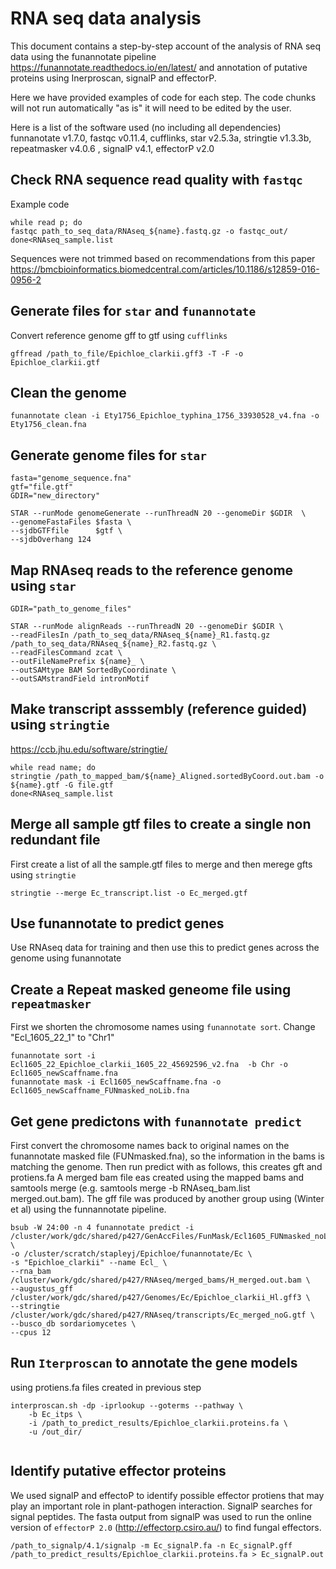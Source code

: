 # RNA seq data analysis 
This document contains a step-by-step account of the analysis of RNA seq data using the funannotate pipeline https://funannotate.readthedocs.io/en/latest/ and annotation of putative proteins using Inerproscan, signalP and effectorP.

Here we have provided examples of code for each step. The code chunks will not run automatically "as is" it will need to be edited by the user.

Here is a list of the software used (no including all dependencies)
funnanotate v1.7.0, fastqc v0.11.4, cufflinks, star v2.5.3a, stringtie v1.3.3b, repeatmasker v4.0.6 , signalP v4.1, effectorP v2.0

## Check RNA sequence read quality with ```fastqc```
Example code

```
while read p; do
fastqc path_to_seq_data/RNAseq_${name}.fastq.gz -o fastqc_out/
done<RNAseq_sample.list

```
Sequences were not trimmed based on recommendations from this paper
https://bmcbioinformatics.biomedcentral.com/articles/10.1186/s12859-016-0956-2

## Generate files for ```star``` and ```funannotate```

Convert reference genome gff to gtf using ```cufflinks```
```
gffread /path_to_file/Epichloe_clarkii.gff3 -T -F -o Epichloe_clarkii.gtf

```
## Clean the genome
```
funannotate clean -i Ety1756_Epichloe_typhina_1756_33930528_v4.fna -o Ety1756_clean.fna 
```

## Generate genome files for ```star``` 

```
fasta="genome_sequence.fna"
gtf="file.gtf"
GDIR="new_directory"

STAR --runMode genomeGenerate --runThreadN 20 --genomeDir $GDIR  \
--genomeFastaFiles $fasta \
--sjdbGTFfile      $gtf \
--sjdbOverhang 124

```

## Map RNAseq reads to the reference genome using ```star```
```
GDIR="path_to_genome_files"

STAR --runMode alignReads --runThreadN 20 --genomeDir $GDIR \
--readFilesIn /path_to_seq_data/RNAseq_${name}_R1.fastq.gz /path_to_seq_data/RNAseq_${name}_R2.fastq.gz \
--readFilesCommand zcat	\
--outFileNamePrefix ${name}_ \
--outSAMtype BAM SortedByCoordinate	\
--outSAMstrandField intronMotif 

```

## Make transcript asssembly (reference guided) using ```stringtie```
https://ccb.jhu.edu/software/stringtie/

```
while read name; do
stringtie /path_to_mapped_bam/${name}_Aligned.sortedByCoord.out.bam -o ${name}.gtf -G file.gtf 
done<RNAseq_sample.list

```
## Merge all sample gtf files to create a single non redundant file 
First create a list of all the sample.gtf files to merge and then merege gfts using ```stringtie``` 
```
stringtie --merge Ec_transcript.list -o Ec_merged.gtf

```

## Use funannotate to predict genes
Use RNAseq data for training and then use this to predict genes across the genome using funannotate

## Create a Repeat masked geneome file using ```repeatmasker```
First we shorten the chromosome names using ```funannotate sort```. Change "Ecl_1605_22_1" to "Chr1"
```
funannotate sort -i Ecl1605_22_Epichloe_clarkii_1605_22_45692596_v2.fna  -b Chr -o Ecl1605_newScaffname.fna
funannotate mask -i Ecl1605_newScaffname.fna -o Ecl1605_newScaffname_FUNmasked_noLib.fna 
```

## Get gene predictons with ```funannotate predict```
First convert the chromosome names back to original names on the funannotate masked file (FUNmasked.fna), so the information in the bams is matching the genome.
Then run predict with as follows, this creates gft and protiens.fa 
A merged bam file eas created using the mapped bams and samtools merge (e.g. samtools merge -b RNAseq_bam.list merged.out.bam).
The gff file was produced by another group using (Winter et al) using the funnannotate pipeline.

```
bsub -W 24:00 -n 4 funannotate predict -i /cluster/work/gdc/shared/p427/GenAccFiles/FunMask/Ecl1605_FUNmasked_noLib.fna \
-o /cluster/scratch/stapleyj/Epichloe/funannotate/Ec \
-s "Epichloe_clarkii" --name Ecl_ \
--rna_bam /cluster/work/gdc/shared/p427/RNAseq/merged_bams/H_merged.out.bam \
--augustus_gff  /cluster/work/gdc/shared/p427/Genomes/Ec/Epichloe_clarkii_Hl.gff3 \
--stringtie /cluster/work/gdc/shared/p427/RNAseq/transcripts/Ec_merged_noG.gtf \
--busco_db sordariomycetes \
--cpus 12

```

## Run ```Iterproscan``` to annotate the gene models
using protiens.fa files created in previous step

```
interproscan.sh -dp -iprlookup --goterms --pathway \
	-b Ec_itps \
	-i /path_to_predict_results/Epichloe_clarkii.proteins.fa \
	-u /out_dir/
	

```
## Identify putative effector proteins
We used signalP and effectoP to identify possible effector protiens that may play an important role in plant-pathogen interaction. SignalP searches for signal peptides. The fasta output from signalP was used to run the online version of ```effectorP 2.0``` (<http://effectorp.csiro.au/>)  to find fungal effectors.

```
/path_to_signalp/4.1/signalp -m Ec_signalP.fa -n Ec_signalP.gff /path_to_predict_results/Epichloe_clarkii.proteins.fa > Ec_signalP.out

```

